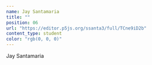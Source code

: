 ```yaml
---
name: Jay Santamaria
title: ""
position: 06
url: "https://editor.p5js.org/ssanta3/full/TCne9iD2b"
content_type: student
color: "rgb(0, 0, 0)"
---
```


Jay Santamaria
